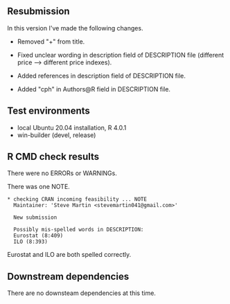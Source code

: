 ## Resubmission

In this version I've made the following changes.

- Removed "+" from title.

- Fixed unclear wording in description field of DESCRIPTION file (different price --> different price indexes).

- Added references in description field of DESCRIPTION file.

- Added "cph" in Authors@R field in DESCRIPTION file.

## Test environments

- local Ubuntu 20.04 installation, R 4.0.1
- win-builder (devel, release)

## R CMD check results

There were no ERRORs or WARNINGs.

There was one NOTE.

    * checking CRAN incoming feasibility ... NOTE
      Maintainer: 'Steve Martin <stevemartin041@gmail.com>'

      New submission
      
      Possibly mis-spelled words in DESCRIPTION:
      Eurostat (8:409)
      ILO (8:393)
      
Eurostat and ILO are both spelled correctly.

## Downstream dependencies

There are no downsteam dependencies at this time.
